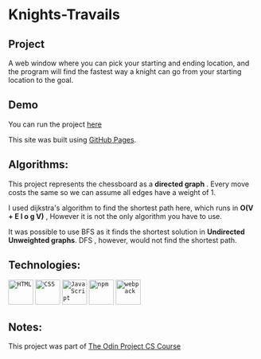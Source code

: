 # Knights-Travails

## Project

A web window where you can pick your starting and ending location, and the program will find the fastest way a knight can go from your starting location to the goal.

## Demo 

You can run the project [here](https://muudar.github.io/knights-travails/)

This site was built using [GitHub Pages](https://pages.github.com/). 

## Algorithms:

This project represents the chessboard as a **directed graph** . Every move costs the same so we can assume all edges have a weight of 1.

I used dijkstra's algorithm to find the shortest path here, which runs in **O(V + E l o g V)** , However it is not the only algorithm you have to use.

It was possible to use BFS as it finds the shortest solution in **Undirected Unweighted graphs**. DFS , however, would not find the shortest path.

## Technologies: 

<div >
	<code><img width="50" src="https://user-images.githubusercontent.com/25181517/192158954-f88b5814-d510-4564-b285-dff7d6400dad.png" alt="HTML" title="HTML"/></code>
	<code><img width="50" src="https://user-images.githubusercontent.com/25181517/183898674-75a4a1b1-f960-4ea9-abcb-637170a00a75.png" alt="CSS" title="CSS"/></code>
	<code><img width="50" src="https://user-images.githubusercontent.com/25181517/117447155-6a868a00-af3d-11eb-9cfe-245df15c9f3f.png" alt="JavaScript" title="JavaScript"/></code>
	<code><img width="50" src="https://user-images.githubusercontent.com/25181517/121401671-49102800-c959-11eb-9f6f-74d49a5e1774.png" alt="npm" title="npm"/></code>
	<code><img width="50" src="https://user-images.githubusercontent.com/25181517/187955008-981340e6-b4cc-441b-80cf-7a5e94d29e7e.png" alt="webpack" title="webpack"/></code>
</div>

## Notes:

This project was part of [The Odin Project CS Course](https://www.theodinproject.com/dashboard)
